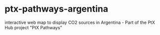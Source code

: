 # ptx-pathways-argentina
interactive web map to display CO2 sources in Argentina - Part of the PtX Hub project "PtX Pathways"
